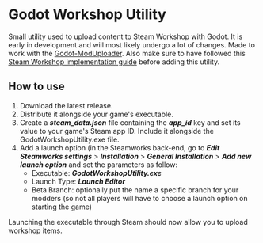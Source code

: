 # Godot Workshop Utility
Small utility used to upload content to Steam Workshop with Godot. It is early in development and will most likely undergo a lot of changes. Made to work with the [Godot-ModUploader](https://github.com/GodotModding/godot-mod-loader). Also make sure to have followed this [Steam Workshop implementation guide](https://partner.steamgames.com/doc/features/workshop/implementation) before adding this utility.

## How to use
1. Download the latest release.
2. Distribute it alongside your game's executable.
3. Create a ***steam_data.json*** file containing the ***app_id*** key and set its value to your game's Steam app ID. Include it alongside the GodotWorkshopUtility.exe file.
4. Add a launch option (in the Steamworks back-end, go to ***Edit Steamworks settings*** > ***Installation*** > ***General Installation*** > ***Add new launch option*** and set the parameters as follow:
    - Executable: ***GodotWorkshopUtility.exe***
    - Launch Type: ***Launch Editor***
    - Beta Branch: optionally put the name a specific branch for your modders (so not all players will have to choose a launch option on starting the game)
    
Launching the executable through Steam should now allow you to upload workshop items.
